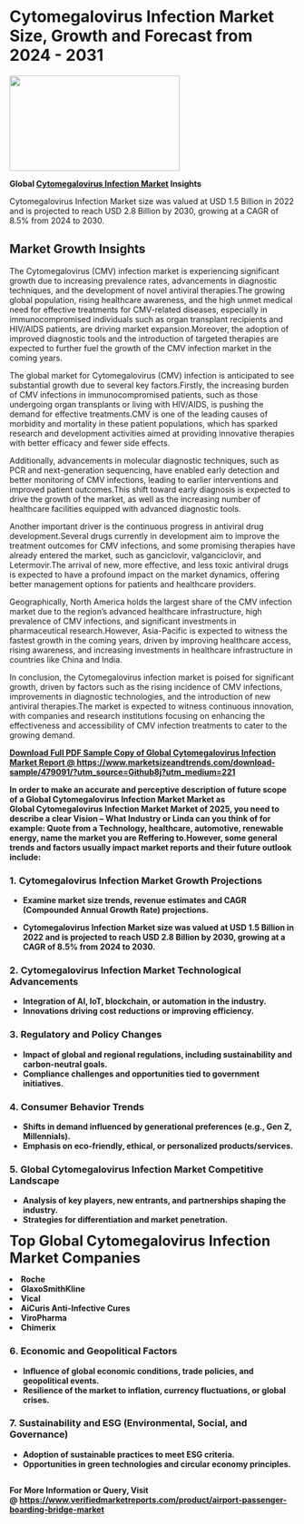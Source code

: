 <H1>Cytomegalovirus Infection Market Size, Growth and Forecast from 2024 - 2031</H1><img class="aligncenter size-medium wp-image-584254" src="https://thirdeyenews.in/wp-content/uploads/2024/09/Global-Market-Research-300x168.jpeg" alt="" width="300" height="168" /><p><strong>Global&nbsp;<a href="https://www.marketsizeandtrends.com/download-sample/479091/?utm_source=Github8j?utm_medium=221">Cytomegalovirus Infection Market</a> Insights</strong></p><p>Cytomegalovirus Infection Market size was valued at USD 1.5 Billion in 2022 and is projected to reach USD 2.8 Billion by 2030, growing at a CAGR of 8.5% from 2024 to 2030.</p><p><h2>Market Growth Insights</h2> <p>The Cytomegalovirus (CMV) infection market is experiencing significant growth due to increasing prevalence rates, advancements in diagnostic techniques, and the development of novel antiviral therapies.The growing global population, rising healthcare awareness, and the high unmet medical need for effective treatments for CMV-related diseases, especially in immunocompromised individuals such as organ transplant recipients and HIV/AIDS patients, are driving market expansion.Moreover, the adoption of improved diagnostic tools and the introduction of targeted therapies are expected to further fuel the growth of the CMV infection market in the coming years.</p> <p><strong><a href="download_sample_link"></a></strong></p> <p>The global market for Cytomegalovirus (CMV) infection is anticipated to see substantial growth due to several key factors.Firstly, the increasing burden of CMV infections in immunocompromised patients, such as those undergoing organ transplants or living with HIV/AIDS, is pushing the demand for effective treatments.CMV is one of the leading causes of morbidity and mortality in these patient populations, which has sparked research and development activities aimed at providing innovative therapies with better efficacy and fewer side effects.</p> <p>Additionally, advancements in molecular diagnostic techniques, such as PCR and next-generation sequencing, have enabled early detection and better monitoring of CMV infections, leading to earlier interventions and improved patient outcomes.This shift toward early diagnosis is expected to drive the growth of the market, as well as the increasing number of healthcare facilities equipped with advanced diagnostic tools.</p> <p>Another important driver is the continuous progress in antiviral drug development.Several drugs currently in development aim to improve the treatment outcomes for CMV infections, and some promising therapies have already entered the market, such as ganciclovir, valganciclovir, and Letermovir.The arrival of new, more effective, and less toxic antiviral drugs is expected to have a profound impact on the market dynamics, offering better management options for patients and healthcare providers.</p> <p>Geographically, North America holds the largest share of the CMV infection market due to the region’s advanced healthcare infrastructure, high prevalence of CMV infections, and significant investments in pharmaceutical research.However, Asia-Pacific is expected to witness the fastest growth in the coming years, driven by improving healthcare access, rising awareness, and increasing investments in healthcare infrastructure in countries like China and India.</p> <p>In conclusion, the Cytomegalovirus infection market is poised for significant growth, driven by factors such as the rising incidence of CMV infections, improvements in diagnostic technologies, and the introduction of new antiviral therapies.The market is expected to witness continuous innovation, with companies and research institutions focusing on enhancing the effectiveness and accessibility of CMV infection treatments to cater to the growing demand.</p> <p><strong><a href="get_more_link"></p><p><span class=""><strong>Download Full PDF Sample Copy of Global Cytomegalovirus Infection Market Report</strong> @ <a href="https://www.marketsizeandtrends.com/download-sample/479091/?utm_source=Github8j?utm_medium=221" target="_blank">https://www.marketsizeandtrends.com/download-sample/479091/?utm_source=Github8j?utm_medium=221</a></span></p><p>In order to make an accurate and perceptive description of future scope of a Global&nbsp;Cytomegalovirus Infection Market Market as Global&nbsp;Cytomegalovirus Infection Market Market of 2025, you need to describe a clear Vision &ndash; What Industry or Linda can you think of for example: Quote from a Technology, healthcare, automotive, renewable energy, name the market you are Reffering to.However, some general trends and factors usually impact market reports and their future outlook include:</p><h3>1.&nbsp;<strong>Cytomegalovirus Infection Market Growth Projections</strong></h3><ul><li>Examine market size trends, revenue estimates and CAGR (Compounded Annual Growth Rate) projections.</li><li><p>Cytomegalovirus Infection Market size was valued at USD 1.5 Billion in 2022 and is projected to reach USD 2.8 Billion by 2030, growing at a CAGR of 8.5% from 2024 to 2030.</p></li></ul><h3>2.&nbsp;<strong>Cytomegalovirus Infection Market Technological Advancements</strong></h3><ul><li>Integration of AI, IoT, blockchain, or automation in the industry.</li><li>Innovations driving cost reductions or improving efficiency.</li></ul><h3>3.&nbsp;<strong>Regulatory and Policy Changes</strong></h3><ul><li>Impact of global and regional regulations, including sustainability and carbon-neutral goals.</li><li>Compliance challenges and opportunities tied to government initiatives.</li></ul><h3>4.&nbsp;<strong>Consumer Behavior Trends</strong></h3><ul><li>Shifts in demand influenced by generational preferences (e.g., Gen Z, Millennials).</li><li>Emphasis on eco-friendly, ethical, or personalized products/services.</li></ul><h3>5.&nbsp;<strong>Global Cytomegalovirus Infection Market Competitive Landscape</strong></h3><ul><li>Analysis of key players, new entrants, and partnerships shaping the industry.</li><li>Strategies for differentiation and market penetration.</li></ul><p data-pm-slice="1 1 []"><span style="color: inherit; font-family: inherit; font-size: 25px;">Top Global Cytomegalovirus Infection Market Companies</span></p><div class="" data-test-id=""><p><li>Roche</li><li> GlaxoSmithKline</li><li> Vical</li><li> AiCuris Anti-Infective Cures</li><li> ViroPharma</li><li> Chimerix</li></p></div><h3>6.&nbsp;<strong>Economic and Geopolitical Factors</strong></h3><ul><li>Influence of global economic conditions, trade policies, and geopolitical events.</li><li>Resilience of the market to inflation, currency fluctuations, or global crises.</li></ul><h3>7.&nbsp;<strong>Sustainability and ESG (Environmental, Social, and Governance)</strong></h3><ul><li>Adoption of sustainable practices to meet ESG criteria.</li><li>Opportunities in green technologies and circular economy principles.</li></ul><h2><strong style="font-size: 14px;">For More Information or Query, Visit @&nbsp;</strong><a style="background-color: #ffffff; font-size: 14px;" href="https://www.marketsizeandtrends.com/report/cytomegalovirus-infection-market/" target="_blank">https://www.verifiedmarketreports.com/product/airport-passenger-boarding-bridge-market</a></h2>